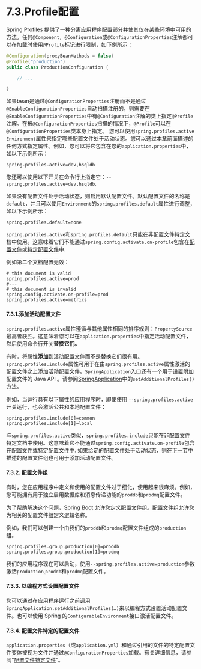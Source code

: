 # 7.3.Profile配置

Spring Profiles 提供了一种分离应用程序配置部分并使其仅在某些环境中可用的方法。任何`@Component`，`@Configuration`或`@ConfigurationProperties`注解都可以在加载时使用`@Profile`标记进行限制，如下例所示：

```java
@Configuration(proxyBeanMethods = false)
@Profile("production")
public class ProductionConfiguration {

    // ...

}
```

如果bean是通过`@ConfigurationProperties`注册而不是通过`@EnableConfigurationProperties`自动扫描注册的，则需要在`@EnableConfigurationProperties`中有`@Configuration`注解的类上指定`@Profile`注解。在被`@ConfigurationProperties`扫描的情况下，`@Profile`可以在`@ConfigurationProperties`类本身上指定。 您可以使用`spring.profiles.active` `Environment`属性来指定哪些配置文件处于活动状态。您可以通过本章前面描述的任何方式指定属性。例如，您可以将它包含在您的`application.properties`中，如以下示例所示：

```properties
spring.profiles.active=dev,hsqldb
```

您还可以使用以下开关在命令行上指定它：`--spring.profiles.active=dev,hsqldb`.

如果没有配置文件处于活动状态，则启用默认配置文件。默认配置文件的名称是`default`，并且可以使用`Environment`的`spring.profiles.default`属性进行调整，如以下示例所示：

```properties
spring.profiles.default=none
```

`spring.profiles.active`和`spring.profiles.default`只能在非配置文件特定文档中使用。这意味着它们不能通过`spring.config.activate.on-profile`包含在[配置文件](https://docs.spring.io/spring-boot/docs/current/reference/html/features.html#features.external-config.files.activation-properties)或[特定配置文件](https://docs.spring.io/spring-boot/docs/current/reference/html/features.html#features.external-config.files.profile-specific)中.

例如第二个文档配置无效：

```properties
# this document is valid
spring.profiles.active=prod
#---
# this document is invalid
spring.config.activate.on-profile=prod
spring.profiles.active=metrics
```

#### 7.3.1.添加活动配置文件

`spring.profiles.active`属性遵循与其他属性相同的排序规则：`PropertySource`最高者获胜。这意味着您可以在`application.properties`中指定活动配置文件，然后使用命令行开关**替换它们。**

有时，将属性**添加**到活动配置文件而不是替换它们很有用。`spring.profiles.include`属性可用于在由`spring.profiles.active`属性激活的配置文件之上添加活动配置文件。`SpringApplication`入口还有一个用于设置附加配置文件的 Java API 。请参阅[SpringApplication](https://docs.spring.io/spring-boot/docs/2.7.3/api/org/springframework/boot/SpringApplication.html)中的`setAdditionalProfiles()`方法。

例如，当运行具有以下属性的应用程序时，即使使用 `--spring.profiles.active` 开关运行，也会激活公共和本地配置文件：

```properties
spring.profiles.include[0]=common
spring.profiles.include[1]=local
```

与`spring.profiles.active`类似，`spring.profiles.include`只能在非配置文件特定文档中使用。这意味着它不能通过`spring.config.activate.on-profile`包含在[配置文件](https://docs.spring.io/spring-boot/docs/current/reference/html/features.html#features.external-config.files.activation-properties)或[特定配置文件](https://docs.spring.io/spring-boot/docs/current/reference/html/features.html#features.external-config.files.profile-specific)中. 如果给定的配置文件处于活动状态，则在[下一节](https://docs.spring.io/spring-boot/docs/current/reference/html/features.html#features.profiles.groups)中描述的配置文件组也可用于添加活动配置文件。

#### 7.3.2. 配置文件组

有时，您在应用程序中定义和使用的配置文件过于细化，使用起来很麻烦。例如，您可能拥有用于独立启用数据库和消息传递功能的`proddb`和`prodmq`配置文件。

为了帮助解决这个问题，Spring Boot 允许您定义配置文件组。配置文件组允许您为相关的配置文件组定义逻辑名称。

例如，我们可以创建一个由我们的`proddb`和`prodmq`配置文件组成的`production`组。

```properties
spring.profiles.group.production[0]=proddb
spring.profiles.group.production[1]=prodmq
```

我们的应用程序现在可以启动，使用`--spring.profiles.active=production`参数激活`production`,`proddb`和`prodmq`配置文件。

#### 7.3.3. 以编程方式设置配置文件

您可以通过在应用程序运行之前调用`SpringApplication.setAdditionalProfiles(…)`来以编程方式设置活动配置文件。也可以使用 Spring 的`ConfigurableEnvironment`接口激活配置文件。

#### 7.3.4. 配置文件特定的配置文件

`application.properties`（或`application.yml`）和通过引用的文件的特定配置文件变体被视为文件并通过`@ConfigurationProperties`加载。有关详细信息，请参阅“[配置文件特定文件](https://docs.spring.io/spring-boot/docs/current/reference/html/features.html#features.external-config.files.profile-specific)”。

###
